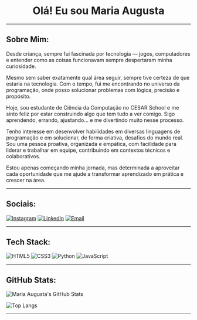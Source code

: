 # <h1 align="center"> Olá! Eu sou Maria Augusta</h1>

---

## Sobre Mim:

Desde criança, sempre fui fascinada por tecnologia — jogos, computadores e entender como as coisas funcionavam sempre despertaram minha curiosidade.

Mesmo sem saber exatamente qual área seguir, sempre tive certeza de que estaria na tecnologia. Com o tempo, fui me encontrando no universo da programação, onde posso solucionar problemas com lógica, precisão e propósito.

Hoje, sou estudante de Ciência da Computação no CESAR School e me sinto feliz por estar construindo algo que tem tudo a ver comigo. Sigo aprendendo, errando, ajustando… e me divertindo muito nesse processo.

Tenho interesse em desenvolver habilidades em diversas linguagens de programação e em solucionar, de forma criativa, desafios do mundo real. Sou uma pessoa proativa, organizada e empática, com facilidade para liderar e trabalhar em equipe, contribuindo em contextos técnicos e colaborativos.

Estou apenas começando minha jornada, mas determinada a aproveitar cada oportunidade que me ajude a transformar aprendizado em prática e crescer na área.

---

##  Sociais:

[![Instagram](https://img.shields.io/badge/Instagram-DD2A7B?style=for-the-badge&logo=instagram&logoColor=white)](https://instagram.com/gutadafonte_) 
[![LinkedIn](https://img.shields.io/badge/LinkedIn-0077B5?style=for-the-badge&logo=linkedin&logoColor=white)](https://linkedin.com/in/mariaaugustadafonte) 
[![Email](https://img.shields.io/badge/Email-D14836?style=for-the-badge&logo=gmail&logoColor=white)](mailto:mariaaugustahdafonte@gmail.com)

---

## Tech Stack:

![HTML5](https://img.shields.io/badge/HTML5-E34F26?style=for-the-badge&logo=html5&logoColor=white)
![CSS3](https://img.shields.io/badge/CSS3-1572B6?style=for-the-badge&logo=css3&logoColor=white)
![Python](https://img.shields.io/badge/Python-3776AB?style=for-the-badge&logo=python&logoColor=white)
![JavaScript](https://img.shields.io/badge/JavaScript-F7DF1E?style=for-the-badge&logo=javascript&logoColor=black)

---

## GitHub Stats:

![Maria Augusta's GitHub Stats](https://github-readme-stats.vercel.app/api?username=madafonte&show_icons=true&theme=dark)

![Top Langs](https://github-readme-stats.vercel.app/api/top-langs/?username=madafonte&layout=compact&theme=dark)

---

